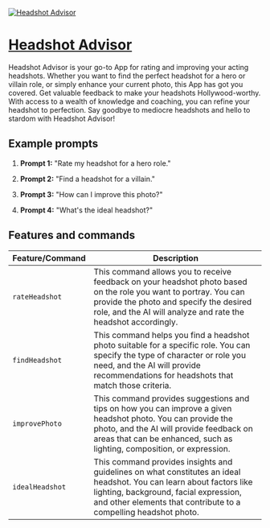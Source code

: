 [![Headshot Advisor](null)](https://chat.openai.com/g/g-Eixla5zLt-headshot-advisor)

# [Headshot Advisor](https://chat.openai.com/g/g-Eixla5zLt-headshot-advisor)

Headshot Advisor is your go-to App for rating and improving your acting headshots. Whether you want to find the perfect headshot for a hero or villain role, or simply enhance your current photo, this App has got you covered. Get valuable feedback to make your headshots Hollywood-worthy. With access to a wealth of knowledge and coaching, you can refine your headshot to perfection. Say goodbye to mediocre headshots and hello to stardom with Headshot Advisor!

## Example prompts

1. **Prompt 1:** "Rate my headshot for a hero role."

2. **Prompt 2:** "Find a headshot for a villain."

3. **Prompt 3:** "How can I improve this photo?"

4. **Prompt 4:** "What's the ideal headshot?"

## Features and commands

| Feature/Command | Description |
| --- | --- |
| `rateHeadshot` | This command allows you to receive feedback on your headshot photo based on the role you want to portray. You can provide the photo and specify the desired role, and the AI will analyze and rate the headshot accordingly. |
| `findHeadshot` | This command helps you find a headshot photo suitable for a specific role. You can specify the type of character or role you need, and the AI will provide recommendations for headshots that match those criteria. |
| `improvePhoto` | This command provides suggestions and tips on how you can improve a given headshot photo. You can provide the photo, and the AI will provide feedback on areas that can be enhanced, such as lighting, composition, or expression. |
| `idealHeadshot` | This command provides insights and guidelines on what constitutes an ideal headshot. You can learn about factors like lighting, background, facial expression, and other elements that contribute to a compelling headshot photo. |